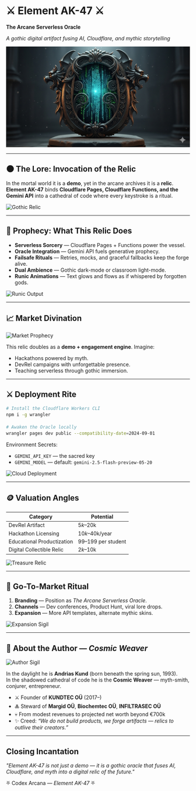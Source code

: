 # ⚔️ Element AK-47 ⚔️  
**The Arcane Serverless Oracle**  

*A gothic digital artifact fusing AI, Cloudflare, and mythic storytelling*  

![Banner Relic](unnamed.png)  

---

## 🌑 The Lore: Invocation of the Relic
In the mortal world it is a **demo**, yet in the arcane archives it is a **relic**.  
**Element AK-47** binds **Cloudflare Pages, Cloudflare Functions, and the Gemini API** into a cathedral of code where every keystroke is a ritual.  

![Gothic Relic](unnamed%20(1).png)  

---

## 🔮 Prophecy: What This Relic Does
- **Serverless Sorcery** — Cloudflare Pages + Functions power the vessel.  
- **Oracle Integration** — Gemini API fuels generative prophecy.  
- **Failsafe Rituals** — Retries, mocks, and graceful fallbacks keep the forge alive.  
- **Dual Ambience** — Gothic dark-mode or classroom light-mode.  
- **Runic Animations** — Text glows and flows as if whispered by forgotten gods.  

![Runic Output](unnamed%20(2).png)  

---

## 📈 Market Divination
![Market Prophecy](unnamed%20(3).png)  

This relic doubles as a **demo + engagement engine**. Imagine:  
- Hackathons powered by myth.  
- DevRel campaigns with unforgettable presence.  
- Teaching serverless through gothic immersion.  

---

## ⚔️ Deployment Rite
```bash
# Install the Cloudflare Workers CLI
npm i -g wrangler

# Awaken the Oracle locally
wrangler pages dev public --compatibility-date=2024-09-01
```

Environment Secrets:  
- `GEMINI_API_KEY` — the sacred key  
- `GEMINI_MODEL` — default: `gemini-2.5-flash-preview-05-20`  

![Cloud Deployment](unnamed%20(4).png)  

---

## 🪙 Valuation Angles
| Category                | Potential |
|--------------------------|-----------|
| DevRel Artifact          | $5k–$20k |
| Hackathon Licensing      | $10k–$40k/year |
| Educational Productization | $99–$199 per student |
| Digital Collectible Relic | $2k–$10k |

![Treasure Relic](Gemini_Generated_Images_rc_a92e3663456250ad_2/treasure.png)  

---

## 🚀 Go-To-Market Ritual
1. **Branding** — Position as *The Arcane Serverless Oracle*.  
2. **Channels** — Dev conferences, Product Hunt, viral lore drops.  
3. **Expansion** — More API templates, alternate mythic skins.  

![Expansion Sigil](Gemini_Generated_Images_rc_a92e3663456250ad_2/expansion.png)  

---

## 🧙 About the Author — *Cosmic Weaver*  
![Author Sigil](unnamed%20(4).png)  

In the daylight he is **Andrias Kund** (born beneath the spring sun, 1993).  
In the shadowed cathedral of code he is the **Cosmic Weaver** — myth-smith, conjurer, entrepreneur.  

- ⚔️ Founder of **KUNDTEC OÜ** (2017–)  
- 🜏 Steward of **Margid OÜ**, **Biochemtec OÜ**, **INFILTRASEC OÜ**  
- 💀 From modest revenues to projected net worth beyond €700k  
- ✨ Creed: *“We do not build products, we forge artifacts — relics to outlive their creators.”*  

---

## Closing Incantation
*"Element AK-47 is not just a demo — it is a gothic oracle that fuses AI, Cloudflare, and myth into a digital relic of the future."*  

⛧ Codex Arcana — *Element AK-47* ⛧  
